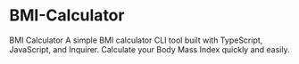 # BMI-Calculator
BMI Calculator  A simple BMI calculator CLI tool built with TypeScript, JavaScript, and Inquirer. Calculate your Body Mass Index quickly and easily.
